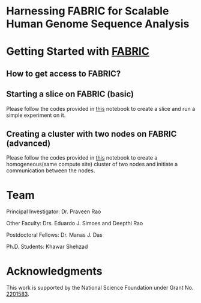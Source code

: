 # Harnessing FABRIC for Scalable Human Genome Sequence Analysis

# Getting Started with [FABRIC](https://fabric-testbed.net/)

## How to get access to FABRIC?

## Starting a slice on FABRIC (basic)

Please follow the codes provided in [this](https://github.com/MU-Data-Science/GAF/blob/main/Getting_started/first_step.ipynb) notebook to create a slice and run a simple experiment on it.

## Creating a cluster with two nodes on FABRIC (advanced)

Please follow the codes provided in [this](https://github.com/MU-Data-Science/GAF/blob/main/Getting_started/connecting_two_nodes.ipynb) notebook to create a homogeneous(same compute site) cluster of two nodes and initiate a communication between the nodes. 

# Team
Principal Investigator: Dr. Praveen Rao

Other Faculty: Drs. Eduardo J. Simoes and Deepthi Rao

Postdoctoral Fellows: Dr. Manas J. Das

Ph.D. Students: Khawar Shehzad

# Acknowledgments

This work is supported by the National Science Foundation under Grant No. [2201583](https://www.nsf.gov/awardsearch/showAward?AWD_ID=2201583&HistoricalAwards=false).

